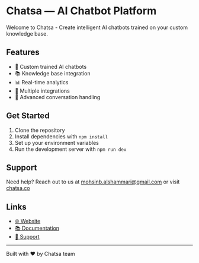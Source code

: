 # Chatsa — AI Chatbot Platform

Welcome to Chatsa - Create intelligent AI chatbots trained on your custom knowledge base.

## Features

- 🤖 Custom trained AI chatbots
- 📚 Knowledge base integration
- 📊 Real-time analytics
- 🔄 Multiple integrations
- 💬 Advanced conversation handling

## Get Started

1. Clone the repository
2. Install dependencies with `npm install`
3. Set up your environment variables
4. Run the development server with `npm run dev`

## Support

Need help? Reach out to us at mohsinb.alshammari@gmail.com or visit [chatsa.co](https://chatsa.co)

## Links

- [🌐 Website](https://chatsa.co)
- [📚 Documentation](https://chatsa.co/docs)
- [💬 Support](https://chatsa.co/support)

---

Built with ❤️ by Chatsa team
